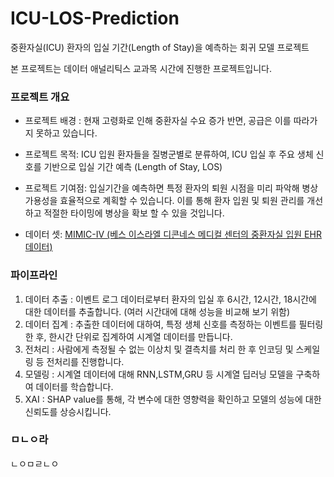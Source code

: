 # ICU-LOS-Prediction
중환자실(ICU) 환자의 입실 기간(Length of Stay)을 예측하는 회귀 모델 프로젝트

본 프로젝트는 데이터 애널리틱스 교과목 시간에 진행한 프로젝트입니다. 

### 프로젝트 개요
+ 프로젝트 배경 : 현재 고령화로 인해 중환자실 수요 증가 반면, 공급은 이를 따라가지 못하고 있습니다.
  
+ 프로젝트 목적: ICU 입원 환자들을 질병군별로 분류하여, ICU 입실 후 주요 생체 신호를 기반으로 입실 기간 예측 (Length of Stay, LOS)

+ 프로젝트 기여점: 입실기간을 예측하면 특정 환자의 퇴원 시점을 미리 파악해 병상 가용성을 효율적으로 계획할 수 있습니다. 이를 통해 환자 입원 및 퇴원 관리를 개선하고 적절한 타이밍에 병상을 확보 할 수 있을 것입니다.
  
+ 데이터 셋: [MIMIC-IV (베스 이스라엘 디콘네스 메디컬 센터의 중환자실 입원 EHR 데이터)](https://physionet.org/content/mimiciv/3.1/)
  
### 파이프라인

1. 데이터 추출 : 이벤트 로그 데이터로부터 환자의 입실 후 6시간, 12시간, 18시간에 대한 데이터를 추출합니다. (여러 시간대에 대해 성능을 비교해 보기 위함)
2. 데이터 집계 : 추출한 데이터에 대하여, 특정 생체 신호를 측정하는 이벤트를 필터링 한 후, 한시간 단위로 집계하여 시계열 데이터를 만듭니다.
3. 전처리 : 사람에게 측정될 수 없는 이상치 및 결측치를 처리 한 후 인코딩 및 스케일링 등 전처리를 진행합니다.
4. 모델링 : 시계열 데이터에 대해 RNN,LSTM,GRU 등 시계열 딥러닝 모델을 구축하여 데이터를 학습합니다.
5. XAI : SHAP value를 통해, 각 변수에 대한 영향력을 확인하고 모델의 성능에 대한 신뢰도를 상승시킵니다.


### ㅁㄴㅇ라
ㄴㅇㅁㄹㄴㅇ
